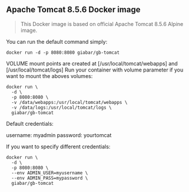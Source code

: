 ## Apache Tomcat 8.5.6 Docker image

> This Docker image is based on official Apache Tomcat 8.5.6 Alpine image.

You can run the default command simply:
```
docker run -d -p 8080:8080 giabar/gb-tomcat
```



VOLUME mount points are created at [/usr/local/tomcat/webapps] and [/usr/local/tomcat/logs]
Run your container with volume parameter if you want to mount the aboves volumes:
```
docker run \
  -d \
  -p 8080:8080 \
  -v /data/webapps:/usr/local/tomcat/webapps \
  -v /data/logs:/usr/local/tomcat/logs \
  giabar/gb-tomcat
```



Default credentials:

username: myadmin
password: yourtomcat


If you want to specify different credentials:

```
docker run \
  -d \
  -p 8080:8080 \
  --env ADMIN_USER=myusername \
  --env ADMIN_PASS=mypassword \
  giabar/gb-tomcat
```
